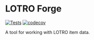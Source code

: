# LOTRO Forge

[![Tests](https://github.com/MarcBM/lotro_forge/actions/workflows/test.yml/badge.svg)](https://github.com/MarcBM/lotro_forge/actions/workflows/test.yml)
[![codecov](https://codecov.io/gh/MarcBM/lotro_forge/branch/main/graph/badge.svg)](https://codecov.io/gh/MarcBM/lotro_forge)

A tool for working with LOTRO item data.
